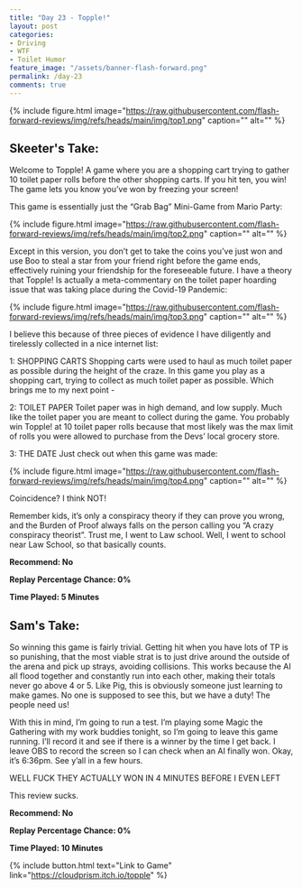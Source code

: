 ```yaml
---
title: "Day 23 - Topple!"
layout: post
categories:
- Driving
- WTF
- Toilet Humor
feature_image: "/assets/banner-flash-forward.png"
permalink: /day-23
comments: true
---
```


{% include figure.html image="https://raw.githubusercontent.com/flash-forward-reviews/img/refs/heads/main/img/top1.png" caption="" alt="" %}

## Skeeter's Take:

Welcome to Topple! A game where you are a shopping cart trying to gather 10 toilet paper rolls before the other shopping carts. If you hit ten, you win! The game lets you know you’ve won by freezing your screen!

This game is essentially just the “Grab Bag” Mini-Game from Mario Party:

{% include figure.html image="https://raw.githubusercontent.com/flash-forward-reviews/img/refs/heads/main/img/top2.png" caption="" alt="" %}

Except in this version, you don’t get to take the coins you’ve just won and use Boo to steal a star from your friend right before the game ends, effectively ruining your friendship for the foreseeable future. 
I have a theory that Topple! Is actually a meta-commentary on the toilet paper hoarding issue that was taking place during the Covid-19 Pandemic:

{% include figure.html image="https://raw.githubusercontent.com/flash-forward-reviews/img/refs/heads/main/img/top3.png" caption="" alt="" %}

I believe this because of three pieces of evidence I have diligently and tirelessly collected in a nice internet list: 

1: SHOPPING CARTS
Shopping carts were used to haul as much toilet paper as possible during the height of the craze. In this game you play as a shopping cart, trying to collect as much toilet paper as possible. Which brings me to my next point - 

2: TOILET PAPER
Toilet paper was in high demand, and low supply. Much like the toilet paper you are meant to collect during the game. You probably win Topple! at 10 toilet paper rolls because that most likely was the max limit of rolls you were allowed to purchase from the Devs’ local grocery store. 

3: THE DATE
Just check out when this game was made: 

{% include figure.html image="https://raw.githubusercontent.com/flash-forward-reviews/img/refs/heads/main/img/top4.png" caption="" alt="" %}

Coincidence? I think NOT! 

Remember kids, it’s only a conspiracy theory if they can prove you wrong, and the Burden of Proof always falls on the person calling you “A crazy conspiracy theorist”. 
Trust me, I went to Law school. 
Well, I went to school near Law School, so that basically counts. 

**Recommend: No**

**Replay Percentage Chance: 0%**

**Time Played: 5 Minutes**

## Sam's Take:

So winning this game is fairly trivial. Getting hit when you have lots of TP is so punishing, that the most viable strat is to just drive around the outside of the arena and pick up strays, avoiding collisions. This works because the AI all flood together and constantly run into each other, making their totals never go above 4 or 5. Like Pig, this is obviously someone just learning to make games. No one is supposed to see this, but we have a duty! The people need us!

With this in mind, I’m going to run a test. I’m playing some Magic the Gathering with my work buddies tonight, so I’m going to leave this game running. I’ll record it and see if there is a winner by the time I get back. I leave OBS to record the screen so I can check when an AI finally won. Okay, it’s 6:36pm. See y’all in a few hours.

WELL FUCK THEY ACTUALLY WON IN 4 MINUTES BEFORE I EVEN LEFT

This review sucks.

**Recommend: No**

**Replay Percentage Chance: 0%**

**Time Played: 10 Minutes**

{% include button.html text="Link to Game" link="https://cloudprism.itch.io/topple" %}